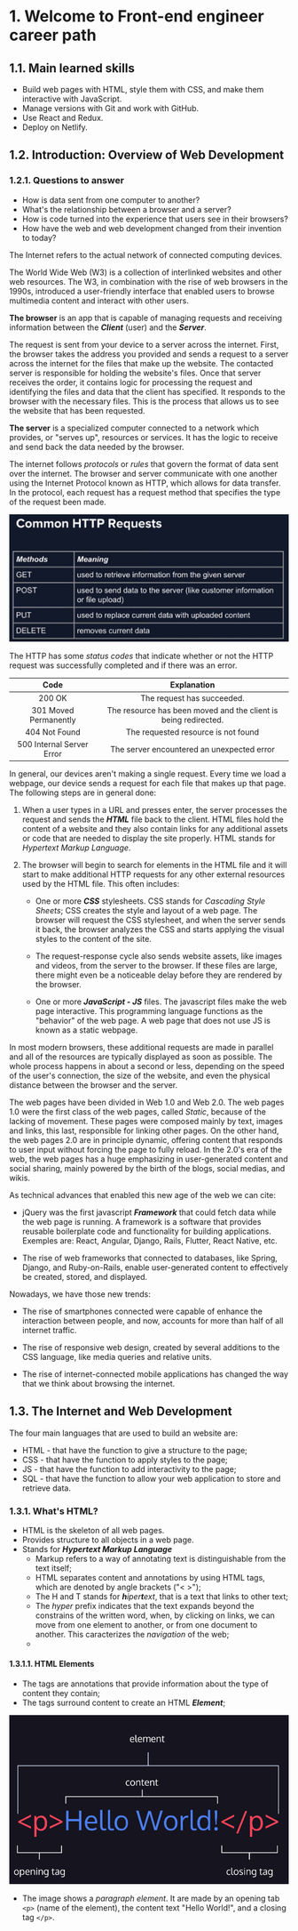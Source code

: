 #  1. Welcome to Front-end engineer career path

## 1.1. Main learned skills

- Build web pages with HTML, style them with CSS, and make them interactive with JavaScript.
- Manage versions with Git and work with GitHub.
- Use React and Redux.
- Deploy on Netlify.

## 1.2. Introduction: Overview of Web Development

### 1.2.1. Questions to answer

- How is data sent from one computer to another?
- What's the relationship between a browser and a server?
- How is code turned into the experience that users see in their browsers?
- How have the web and web development changed from their invention to today?

The Internet refers to the actual network of connected computing devices.

The World Wide Web (W3) is a collection of interlinked websites and other web resources. The W3, in combination with the rise of web browsers in the 1990s, introduced a user-friendly interface that enabled users to browse multimedia content and interact with other users.

**The browser** is an app that is capable of managing requests and receiving information between the **_Client_** (user) and the **_Server_**.

The request is sent from your device to a server across the internet. First, the browser takes the address you provided and sends a request to a server across the internet for the files that make up the website. The contacted server is responsible for holding the website's files. Once that server receives the order, it contains logic for processing the request and identifying the files and data that the client has specified. It responds to the browser with the necessary files. This is the process that allows us to see the website that has been requested.

**The server** is a specialized computer connected to a network which provides, or "serves up", resources or services. It has the logic to receive and send back the data needed by the browser.

The internet follows _protocols_ or _rules_ that govern the format of data sent over the internet. The browser and server communicate with one another using the Internet Protocol known as HTTP, which allows for data transfer. In the protocol, each request has a request method that specifies the type of the request been made.

![alt text](image.png)

The HTTP has some _status codes_  that indicate whether or not the HTTP request was successfully completed and if there was an error.

| Code   | Explanation |
|:-----: | :------: |
| 200 OK | The request has succeeded.|
| 301 Moved Permanently | The resource has been moved and the client is being redirected.|
| 404 Not Found | The requested resource is not found |
| 500 Internal Server Error | The server encountered an unexpected error|

In general, our devices aren't making a single request. Every time we load a webpage, our device sends a request for each file that makes up that page. The following steps are in general done:

  1. When a user types in a URL and presses enter, the server processes the request and sends the _**HTML**_ file back to the client. HTML files hold the content of a website and they also contain links for any additional assets or code that are needed to display the site properly. HTML stands for _Hypertext Markup Language_.

  2. The browser will begin to search for elements in the HTML file and it will start to make additional HTTP requests for any other external resources used by the HTML file. This often includes:

      - One or more _**CSS**_ stylesheets. CSS stands for _Cascading Style Sheets_; CSS creates the style and layout of a web page. The browser will request the CSS stylesheet, and when the server sends it back, the browser analyzes the CSS and starts applying the visual styles to the content of the site.

      - The request-response cycle also sends website assets, like images and videos, from the server to the browser. If these files are large, there might even be a noticeable delay before they are rendered by the browser.

      - One or more _**JavaScript - JS**_ files. The javascript files make the web page interactive. This programming language functions as the "behavior" of the web page. A web page that does not use JS is known as a static webpage.

In most modern browsers, these additional requests are made in parallel and all of the resources are typically displayed as soon as possible. The whole process happens in about a second or less, depending on the speed of the user's connection, the size of the website, and even the physical distance between the browser and the server.

The web pages have been divided in Web 1.0 and Web 2.0. The web pages 1.0 were the first class of the web pages, called _Static_, because of the lacking of movement. These pages were composed mainly by text, images and links, this last, responsible for linking other pages. On the other hand, the web pages 2.0 are in principle dynamic, offering content that responds to user input without forcing the page to fully reload. In the 2.0's era of the web, the web pages has a huge emphasizing in user-generated content and social sharing, mainly powered by the birth of the blogs, social medias, and wikis.

As technical advances that enabled this new age of the web we can cite:

- jQuery was the first javascript _**Framework**_ that could fetch data while the web page is running. A framework is a software that provides reusable boilerplate code and functionality for building applications. Exemples are: React, Angular, Django, Rails, Flutter, React Native, etc.

- The rise of web frameworks that connected to databases, like Spring, Django, and Ruby-on-Rails, enable user-generated content to effectively be created, stored, and displayed.

Nowadays, we have those new trends:

- The rise of smartphones connected were capable of enhance the interaction between people, and now, accounts for more than half of all internet traffic.

- The rise of responsive web design, created by several additions to the CSS language, like media queries and relative units.

- The rise of internet-connected mobile applications has changed the way that we think about browsing the internet.

## 1.3. The Internet and Web Development

The four main languages that are used to build an website are:

- HTML - that have the function to give a structure to the page;
- CSS - that have the function to apply styles to the page;
- JS - that have the function to add interactivity to the page;
- SQL - that have the function to allow your web application to store and retrieve data.

### 1.3.1. What's HTML?

- HTML is the skeleton of all web pages.
- Provides structure to all objects in a web page.
- Stands for ***Hypertext Markup Language***
  - Markup refers to a way of annotating text is distinguishable from the text itself;
  - HTML separates content and annotations by using HTML tags, which are denoted by angle brackets ("< >");
  - The H and T stands for ***h****iper**t**ext*, that is a text that links to other text;
  - The *hyper* prefix indicates that the text expands beyond the constrains of the written word, when, by clicking on links, we can move from one element to another, or from one document to another. This caracterizes the *navigation* of the web;
  - 

#### 1.3.1.1. HTML Elements

- The tags are annotations that provide information about the type of content they contain;
- The tags surround content to create an HTML ***Element***;

![Tags_image](html-tags.png)

- The image shows a *paragraph element*. It are made by an opening tab `<p>` (name of the element), the content text "Hello World!", and a closing tag `</p>`.


